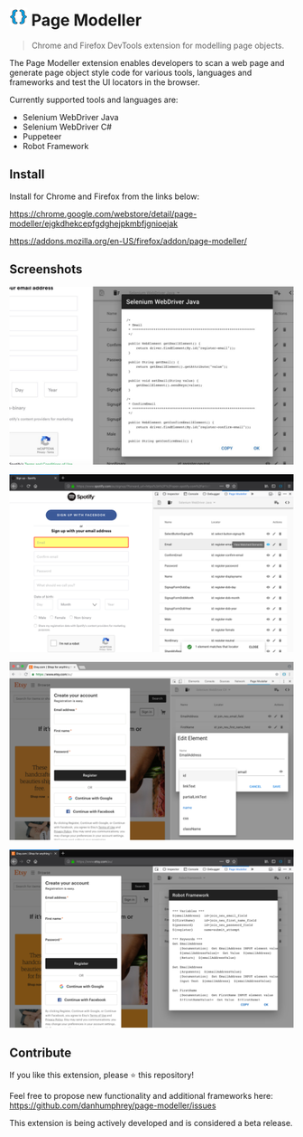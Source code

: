 # ![Page Modeller](src/icons/icon_32.png) Page Modeller

> Chrome and Firefox DevTools extension for modelling page objects.

The Page Modeller extension enables developers to scan a web page and generate page object style code for various tools, languages and frameworks and test the UI locators in the browser.

Currently supported tools and languages are:

- Selenium WebDriver Java
- Selenium WebDriver C#
- Puppeteer
- Robot Framework

## Install

Install for Chrome and Firefox from the links below:

https://chrome.google.com/webstore/detail/page-modeller/ejgkdhekcepfgdghejpkmbfjgnioejak

https://addons.mozilla.org/en-US/firefox/addon/page-modeller/

## Screenshots

<p align="center">
  <img src="media/screen1_chrome.jpg" width="600" alt="Chrome Selenium WebDriver Java" /> 
</p>
<p align="center">
  <img src="media/screen2_firefox.png" width="600" alt="Firefox testing locators" /> 
</p>
<p align="center">
  <img src="media/screen3_chrome.png" width="600" alt="Chrome Model Entities" /> 
</p>
<p align="center">
  <img src="media/screen4_firefox.png" width="600" alt="Firefox Robot Framework" /> 
</p>

## Contribute

If you like this extension, please :star: this repository!

Feel free to propose new functionality and additional frameworks here: https://github.com/danhumphrey/page-modeller/issues

This extension is being actively developed and is considered a beta release.
